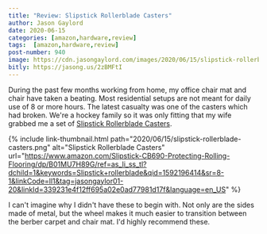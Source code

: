 ```yaml
---
title: "Review: Slipstick Rollerblade Casters"
author: Jason Gaylord
date: 2020-06-15
categories: [amazon,hardware,review]
tags:  [amazon,hardware,review]
post-number: 940
image: https://cdn.jasongaylord.com/images/2020/06/15/slipstick-rollerblade-casters.png
bitly: https://jasong.us/2zBMFtI
---
```


During the past few months working from home, my office chair mat and chair have taken a beating. Most residential setups are not meant for daily use of 8 or more hours. The latest casualty was one of the casters which had broken. We're a hockey family so it was only fitting that my wife grabbed me a set of [Slipstick Rollerblade Casters](https://www.amazon.com/Slipstick-CB690-Protecting-Rolling-Flooring/dp/B01MU7H89G/ref=as_li_ss_tl?dchild=1&keywords=Slipstick+rollerblade&qid=1592196414&sr=8-1&linkCode=ll1&tag=jasongaylor01-20&linkId=339231e4f12ff695a02e0ad77981d17f&language=en_US).

{% include link-thumbnail.html path="2020/06/15/slipstick-rollerblade-casters.png" alt="Slipstick Rollerblade Casters" url="https://www.amazon.com/Slipstick-CB690-Protecting-Rolling-Flooring/dp/B01MU7H89G/ref=as_li_ss_tl?dchild=1&keywords=Slipstick+rollerblade&qid=1592196414&sr=8-1&linkCode=ll1&tag=jasongaylor01-20&linkId=339231e4f12ff695a02e0ad77981d17f&language=en_US" %}

I can't imagine why I didn't have these to begin with. Not only are the sides made of metal, but the wheel makes it much easier to transition between the berber carpet and chair mat. I'd highly recommend these.
